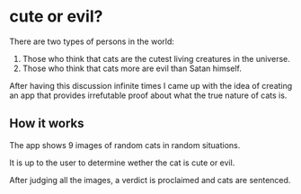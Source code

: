 # cute or evil? 

There are two types of persons in the world: 

1. Those who think that cats are the cutest living creatures in the universe. 
2. Those who think that cats more are evil than Satan himself.

After having this discussion infinite times I came up with the idea of creating an app that provides irrefutable proof about what the true nature of cats is. 

## How it works

The app shows 9 images of random cats in random situations. 

It is up to the user to determine wether the cat is cute or evil. 

After judging all the images, a verdict is proclaimed and cats are sentenced.
